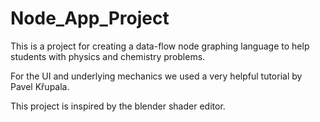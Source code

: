 # Node_App_Project
This is a project for creating a data-flow node graphing language to help students with physics and chemistry problems.

For the UI and underlying mechanics we used a very helpful tutorial by Pavel Křupala.

This project is inspired by the blender shader editor.


